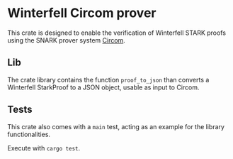 # Winterfell Circom prover

This crate is designed to enable the verification of Winterfell STARK proofs using the SNARK prover system [Circom](https://github.com/iden3/circom).

## Lib

The crate library contains the function `proof_to_json` than converts a Winterfell StarkProof to a JSON object, usable as input to Circom.

## Tests

This crate also comes with a `main` test, acting as an example for the library functionalities.

Execute with `cargo test`.

